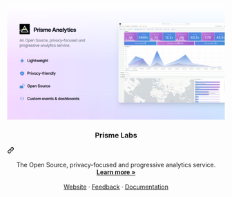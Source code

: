![Prisme banner](../.github/images/banner.png)

<h3 align="center" class="heading-element" dir="auto">Prisme Labs</h3>
<a aria-label="Permalink: Prisme Labs" href="https://www.prismeanalytics.com/">
    <svg class="octicon octicon-link" viewBox="0 0 16 16" version="1.1" width="16" height="16" aria-hidden="true">
        <path d="m7.775 3.275 1.25-1.25a3.5 3.5 0 1 1 4.95 4.95l-2.5 2.5a3.5 3.5 0 0 1-4.95 0 .751.751 0 0 1 .018-1.042.751.751 0 0 1 1.042-.018 1.998 1.998 0 0 0 2.83 0l2.5-2.5a2.002 2.002 0 0 0-2.83-2.83l-1.25 1.25a.751.751 0 0 1-1.042-.018.751.751 0 0 1-.018-1.042Zm-4.69 9.64a1.998 1.998 0 0 0 2.83 0l1.25-1.25a.751.751 0 0 1 1.042.018.751.751 0 0 1 .018 1.042l-1.25 1.25a3.5 3.5 0 1 1-4.95-4.95l2.5-2.5a3.5 3.5 0 0 1 4.95 0 .751.751 0 0 1-.018 1.042.751.751 0 0 1-1.042.018 1.998 1.998 0 0 0-2.83 0l-2.5 2.5a1.998 1.998 0 0 0 0 2.83Z">
        </path>
    </svg>
</a>
</div>
  <p align="center" dir="auto">
    The Open Source, privacy-focused and progressive analytics service.
    <br>
    <a href="https://www.prismeanalytics.com"><strong>Learn more »</strong></a>
    <br>
    <br>
    <a href="https://www.prismeanalytics.com">Website</a>
    ·
    <a href="https://github.com/prismelabs/analytics/issues">Feedback</a>
    ·
    <a href="https://www.prismeanalytics.com/docs" rel="nofollow">Documentation</a>
  </p>
</div>
